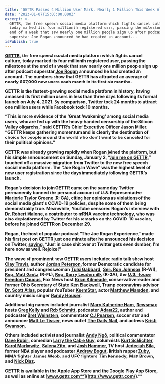 ```yaml
---
title: 'GETTR Passes 4 Million User Mark, Nearly 1 Million This Week Alone'
date: '2022-01-07T15:03:00.000Z'
excerpt: >-
  GETTR, the free speech social media platform which fights cancel culture,
  today marked its four millionth registered user, passing the milestone at the
  end of a week that saw nearly one million people sign up after podcast
  superstar Joe Rogan announced he had created an account...
isPublish: true
---
```


[**GETTR**](http://www.gettr.com/)**, the free speech social media platform which fights cancel culture, today marked its four millionth registered user, passing the milestone at the end of a week that saw nearly one million people sign up after podcast superstar** [**Joe Rogan**](https://gettr.com/user/joerogan) **announced he had created an account. The numbers show that GETTR has attracted an average of nearly 667,000 new users each month in its first six months.**

**GETTR is the fastest-growing social media platform in history, having amassed its first million users in less than three days following its formal launch on July 4, 2021. By comparison, Twitter took 24 months to attract one million users while Facebook took 10 months.**

**“This is more evidence of the ‘Great Awakening’ among social media users, who are fed up with the heavy-handed censorship of the Silicon Valley oligarchs,” said GETTR’s Chief Executive Officer Jason Miller. “GETTR keeps gathering momentum and is clearly the destination of choice for people around the world who don’t want to be canceled for their political opinions.”**

**GETTR was already growing rapidly when Rogan joined the platform, but his simple announcement on Sunday, January 2, “**[**Join me on GETTR**](https://twitter.com/joerogan/status/1477715450477830156?s=20)**,” touched off a massive migration from Twitter to the new free speech social media platform. The “Joe Rogan Wave” was the highest level of new user registration since the days immediately following GETTR’s launch.**

**Rogan’s decision to join GETTR came on the same day Twitter permanently banned the personal account of U.S. Representative** [**Marjorie Taylor Greene**](https://gettr.com/user/mtg4america) **(R-GA), citing her opinions as violations of the social media giant's COVID-19 policies, despite some of them being demonstrably true. Meanwhile, YouTube censored Rogan’s interview with** [**Dr. Robert Malone**](https://gettr.com/user/rwmalonemd)**, a contributor to mRNA vaccine technology, who was also deplatformed by Twitter for his remarks on the COVID-19 vaccine, before he joined GETTR on December 29.**

**Rogan, the host of popular podcast “The Joe Rogan Experience,” made his first post on GETTR just one minute after he announced his decision on Twitter,** [**saying**](https://gettr.com/post/plg71j5d09)**, “Just in case shit over at Twitter gets even dumber, I'm here now as well. Rejoice!”**

**The wave of prominent new GETTR users included radio talk show host** [**Clay Travis**](https://gettr.com/user/claytravis)**, author** [**Jordan Peterson**](https://gettr.com/user/jordanbpeterson)**, former Democratic candidate for president and congresswoman** [**Tulsi Gabbard**](https://www.gettr.com/user/tulsigabbard)**,** [**Sen. Ron Johnson**](https://gettr.com/user/SenRonJohnson) **(R-WI),** [**Rep. Matt Gaetz**](https://gettr.com/user/mattgaetz) **(R-FL),** [**Rep. Barry Loudermilk**](https://gettr.com/user/RepLoudermilk) **(R-GA), the** [**U.S. House Freedom Caucus**](https://gettr.com/user/freedomcaucus)**, Fox News host** [**Brian Kilmeade**](https://gettr.com/user/kilmeade)**, conservative leader and former Ohio Secretary of State** [**Ken Blackwell**](https://gettr.com/user/kenblackwell)**, Trump coronavirus advisor** [**Dr. Scott Atlas**](https://gettr.com/user/ScottWAtlas)**, popular YouTuber** [**KeemStar**](https://gettr.com/user/keemstar)**, actor** [**Matthew Marsden**](https://gettr.com/user/matthewdmarsden)**, and country music singer** [**Randy Houser**](https://gettr.com/user/randyhouser)**.**

**Additional big names included journalist** [**Mary Katherine Ham**](https://www.gettr.com/user/mkhammer)**,** [**Newsmax**](https://www.gettr.com/user/newsmax) **hosts** [**Greg Kelly**](https://www.gettr.com/user/gregkellyusa) **and** [**Rob Schmitt**](https://www.gettr.com/user/robschmitt)**, podcaster** [**Adam22**](https://www.gettr.com/user/adam22)**, author and podcaster** [**Bret Weinstein**](https://www.gettr.com/user/bretweinstein)**, commentator** [**CJ Pearson**](https://www.gettr.com/user/thecjpearson)**, soccer star and announcer** [**Matt Le Tissier**](https://www.gettr.com/user/mattletiss7)**, news outlet** [**The Daily Mail**](https://www.gettr.com/user/DailyMail)**, and actress** [**Kristi Swanson**](https://www.gettr.com/user/kristyswansonxo)**.**

**Others included activist and journalist** [**Andy Ngô**](https://gettr.com/user/mrandyngo)**, political commentator** [**Dave Rubin**](https://gettr.com/user/RubinReport)**, comedian** [**Larry the Cable Guy**](https://gettr.com/user/gitrdonelarry)**, columnists** [**Kurt Schlichter**](https://gettr.com/user/kurtschlichter)**,** [**Karol Markowitz**](https://gettr.com/user/karol)**,** [**Salena Zito**](https://gettr.com/user/SalenaZito)**, and** [**Josh Hammer**](https://gettr.com/user/josh_hammer)**, TV host** [**Jedediah Bila**](https://gettr.com/user/jedediahbila)**, former NBA player and podcaster** [**Andrew Bogut**](https://gettr.com/user/andrewbogut)**, British rapper** [**Zuby**](https://gettr.com/user/zubymusic)**, MMA fighter** [**James Webb**](https://gettr.com/user/jameswebbmma)**. and UFC fighters** [**Tim Kennedy**](https://gettr.com/user/timkennedymma)**,** [**Matt Brown**](https://gettr.com/user/IamTheImmortal)**, and** [**Nick Diaz**](https://gettr.com/user/NickDiaz209)**.**

**GETTR is available in the Apple App Store and the Google Play App Store, as well as online at** [**www.gettr.com**](http://www.gettr.com/)**.**
